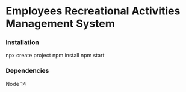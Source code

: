 # Employees Recreational Activities Management System

### Installation
npx create project
npm install
npm start


### Dependencies
Node 14
